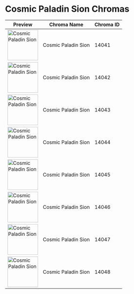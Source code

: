 # Cosmic Paladin Sion Chromas

| Preview | Chroma Name | Chroma ID |
|---|---|---|
| <img src='https://raw.communitydragon.org/latest/plugins/rcp-be-lol-game-data/global/default/v1/champion-chroma-images/14/14041.png' alt='Cosmic Paladin Sion' width='100'> | Cosmic Paladin Sion | 14041 |
| <img src='https://raw.communitydragon.org/latest/plugins/rcp-be-lol-game-data/global/default/v1/champion-chroma-images/14/14042.png' alt='Cosmic Paladin Sion' width='100'> | Cosmic Paladin Sion | 14042 |
| <img src='https://raw.communitydragon.org/latest/plugins/rcp-be-lol-game-data/global/default/v1/champion-chroma-images/14/14043.png' alt='Cosmic Paladin Sion' width='100'> | Cosmic Paladin Sion | 14043 |
| <img src='https://raw.communitydragon.org/latest/plugins/rcp-be-lol-game-data/global/default/v1/champion-chroma-images/14/14044.png' alt='Cosmic Paladin Sion' width='100'> | Cosmic Paladin Sion | 14044 |
| <img src='https://raw.communitydragon.org/latest/plugins/rcp-be-lol-game-data/global/default/v1/champion-chroma-images/14/14045.png' alt='Cosmic Paladin Sion' width='100'> | Cosmic Paladin Sion | 14045 |
| <img src='https://raw.communitydragon.org/latest/plugins/rcp-be-lol-game-data/global/default/v1/champion-chroma-images/14/14046.png' alt='Cosmic Paladin Sion' width='100'> | Cosmic Paladin Sion | 14046 |
| <img src='https://raw.communitydragon.org/latest/plugins/rcp-be-lol-game-data/global/default/v1/champion-chroma-images/14/14047.png' alt='Cosmic Paladin Sion' width='100'> | Cosmic Paladin Sion | 14047 |
| <img src='https://raw.communitydragon.org/latest/plugins/rcp-be-lol-game-data/global/default/v1/champion-chroma-images/14/14048.png' alt='Cosmic Paladin Sion' width='100'> | Cosmic Paladin Sion | 14048 |
